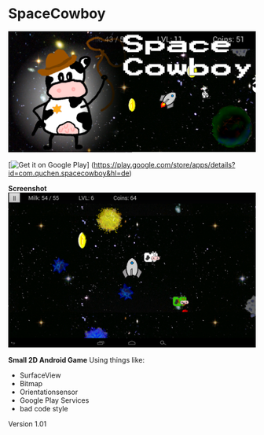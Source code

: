 SpaceCowboy
===========
![Banner](/graphics/playstore/funktionsgrafik.png)

[![Get it on Google Play](https://developer.android.com/images/brand/en_generic_rgb_wo_45.png)]
(https://play.google.com/store/apps/details?id=com.quchen.spacecowboy&hl=de)


**Screenshot**
![Sceenshot](/graphics/playstore/tablet_screenshot_2.png)


**Small 2D Android Game**
Using things like:
  - SurfaceView
  - Bitmap
  - Orientationsensor
  - Google Play Services
  - bad code style


Version 1.01
